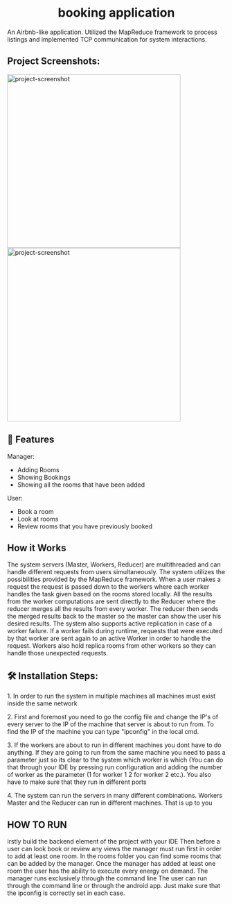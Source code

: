 <h1 align="center" id="title">booking application</h1>

<p id="description">An Airbnb-like application. Utilized the MapReduce framework to process listings and implemented TCP communication for system interactions.</p>

<h2>Project Screenshots:</h2>

<img src="ghffg" alt="project-screenshot" width="400" height="400/">

<img src="gfhhgf" alt="project-screenshot" width="400" height="400/">

  
  
<h2>🧐 Features</h2>

Manager:
*  Adding Rooms
*  Showing Bookings
*  Showing all the rooms that have been added

User:
*  Book a room
*  Look at rooms
*  Review rooms that you have previously booked


<h2>How it Works</h2>
The system servers (Master, Workers, Reducer) are multithreaded and can handle different requests from users simultaneously. The system utilizes the possibilities provided by the MapReduce framework. When a user makes a request the request is passed down to the workers where each worker handles the task given based on the rooms stored locally.
All the results from the worker computations are sent directly to the Reducer where the reducer merges all the results from every worker.
The reducer then sends the merged results back to the master so the master can show the user his desired results.
The system also supports active replication in case of a worker failure. If a worker fails during runtime, requests that were executed by that worker are sent again to an active Worker in order to handle the request. Workers also hold replica rooms from other workers so they can handle those unexpected requests.

<h2>🛠️ Installation Steps:</h2>

<p>1. In order to run the system in multiple machines all machines must exist inside the same network</p>

<p>2. First and foremost you need to go the config file and change the IP's of every server to the IP of the machine that server is about to run from. To find the IP of the machine you can type "ipconfig" in the local cmd.</p>

<p>3. If the workers are about to run in different machines you dont have to do anything. If they are going to run from the same machine you need to pass a parameter just so its clear to the system which worker is which (You can do that through your IDE by pressing run configuration and adding the number of worker as the parameter (1 for worker 1 2 for worker 2 etc.). You also have to make sure that they run in different ports</p>

<p>4. The system can run the servers in many different combinations. Workers Master and the Reducer can run in different machines. That is up to you</p>

<h2>HOW TO RUN</h2>
irstly build the backend element of the project with your IDE Then before a user can look book or review any views the manager must run first in order to add at least one room. In the rooms folder you can find some rooms that can be added by the manager.
Once the manager has added at least one room the user has the ability to execute every energy on demand. The manager runs exclusively through the command line The user can run through the command line or through the android app. Just make sure that the ipconfig is correctly set in each case.
